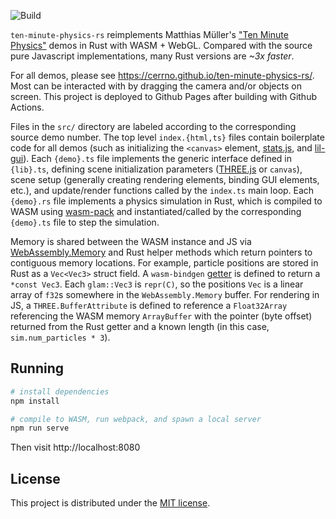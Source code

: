 ![Build](https://github.com/cerrno/ten-minute-physics-rs/actions/workflows/main.yml/badge.svg)

`ten-minute-physics-rs` reimplements Matthias Müller's ["Ten Minute Physics"](https://matthias-research.github.io/pages/tenMinutePhysics/index.html) demos in Rust with WASM + WebGL. Compared with the source pure Javascript implementations, many Rust versions are *~3x faster*.

For all demos, please see https://cerrno.github.io/ten-minute-physics-rs/. Most can be interacted with by dragging the camera and/or objects on screen. This project is deployed to Github Pages after building with Github Actions.

Files in the `src/` directory are labeled according to the corresponding source demo number. The top level `index.{html,ts}` files contain boilerplate code for all demos (such as initializing the `<canvas>` element, [stats.js](https://github.com/mrdoob/stats.js/), and [lil-gui](https://github.com/georgealways/lil-gui)). Each `{demo}.ts` file implements the generic interface defined in `{lib}.ts`, defining scene initialization parameters ([THREE.js](https://github.com/mrdoob/three.js/) or `canvas`), scene setup (generally creating rendering elements, binding GUI elements, etc.), and update/render functions called by the `index.ts` main loop. Each `{demo}.rs` file implements a physics simulation in Rust, which is compiled to WASM using [wasm-pack](https://github.com/rustwasm/wasm-pack) and instantiated/called by the corresponding `{demo}.ts` file to step the simulation.

Memory is shared between the WASM instance and JS via [WebAssembly.Memory](https://developer.mozilla.org/en-US/docs/WebAssembly/JavaScript_interface/Memory) and Rust helper methods which return pointers to contiguous memory locations. For example, particle positions are stored in Rust as a `Vec<Vec3>` struct field. A `wasm-bindgen` [getter](https://rustwasm.github.io/wasm-bindgen/reference/attributes/on-js-imports/getter-and-setter.html) is defined to return a `*const Vec3`. Each `glam::Vec3` is `repr(C)`, so the positions `Vec` is a linear array of `f32`s somewhere in the `WebAssembly.Memory` buffer. For rendering in JS, a `THREE.BufferAttribute` is defined to reference a `Float32Array` referencing the WASM memory `ArrayBuffer` with the pointer (byte offset) returned from the Rust getter and a known length (in this case, `sim.num_particles * 3`). 

## Running
```bash
# install dependencies
npm install

# compile to WASM, run webpack, and spawn a local server
npm run serve
```
Then visit http://localhost:8080

## License
This project is distributed under the [MIT license](LICENSE.md).